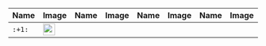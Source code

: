 | Name | Image | Name | Image | Name | Image | Name | Image |
| --- | --- | --- | --- | --- | --- | --- | --- |
| `:+1:` | <img src="https://github.githubassets.com/images/icons/emoji/unicode/1f44d.png?v8" alt="+1" width="24" height="24" /> |  |  |  |  |  |  |
